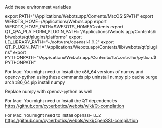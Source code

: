 Add these environment variables

export PATH="/Applications/Webots.app/Contents/MacOS:$PATH"
export WEBOTS_HOME=/Applications/Webots.app
export WEBOTS_HOME_PATH=$WEBOTS_HOME/Contents
export QT_QPA_PLATFORM_PLUGIN_PATH="/Applications/Webots.app/Contents/lib/webots/qt/plugins/platforms"
export LD_LIBRARY_PATH="~/software/openssl-1.0.2"
export QT_PLUGIN_PATH="/Applications/Webots.app/Contents/lib/webots/qt/plugins"
export PYTHONPATH="/Applications/Webots.app/Contents/lib/controller/python:$PYTHONPATH"


For Mac: You might need to install the x86_64 versions of numpy and opencv-python using these commands
pip uninstall numpy
pip cache purge
arch x86_64 pip install numpy

Replace numpy with opencv-python as well

For Mac: You might need to install the QT dependencies
https://github.com/cyberbotics/webots/wiki/Qt-compilation

For Mac: You might need to install openssl-1.0.2
https://github.com/cyberbotics/webots/wiki/OpenSSL-compilation

